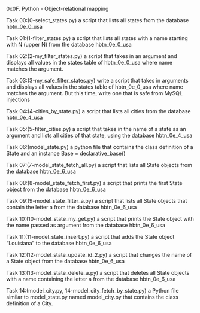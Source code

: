 0x0F. Python - Object-relational mapping

Task 00:(0-select_states.py)
a script that lists all states from the database hbtn_0e_0_usa

Task 01:(1-filter_states.py)
a script that lists all states with a name starting with N (upper N) from the database hbtn_0e_0_usa

Task 02:(2-my_filter_states.py)
a script that takes in an argument and displays all values in the states table of hbtn_0e_0_usa where name matches the argument.

Task 03:(3-my_safe_filter_states.py)
write a script that takes in arguments and displays all values in the states table of hbtn_0e_0_usa where name matches the argument. But this time, write one that is safe from MySQL injections

Task 04:(4-cities_by_state.py)
a script that lists all cities from the database hbtn_0e_4_usa

Task 05:(5-filter_cities.py)
a script that takes in the name of a state as an argument and lists all cities of that state, using the database hbtn_0e_4_usa

Task 06:(model_state.py)
a python file that contains the class definition of a State and an instance Base = declarative_base()

Task 07:(7-model_state_fetch_all.py)
a script that lists all State objects from the database hbtn_0e_6_usa

Task 08:(8-model_state_fetch_first.py)
a script that prints the first State object from the database hbtn_0e_6_usa

Task 09:(9-model_state_filter_a.py)
a script that lists all State objects that contain the letter a from the database hbtn_0e_6_usa

Task 10:(10-model_state_my_get.py)
a script that prints the State object with the name passed as argument from the database hbtn_0e_6_usa

Task 11:(11-model_state_insert.py)
a script that adds the State object “Louisiana” to the database hbtn_0e_6_usa

Task 12:(12-model_state_update_id_2.py)
a script that changes the name of a State object from the database hbtn_0e_6_usa

Task 13:(13-model_state_delete_a.py)
a script that deletes all State objects with a name containing the letter a from the database hbtn_0e_6_usa

Task 14:(model_city.py, 14-model_city_fetch_by_state.py)
a Python file similar to model_state.py named model_city.py that contains the class definition of a City.


